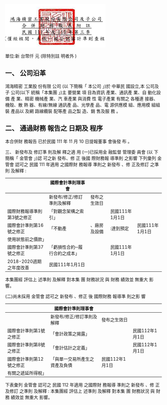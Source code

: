 

![0_image_0.png](0_image_0.png)

單位:新 台幣仟 元 (除特別註 明者外 )

## 一、 公司沿革

鴻海精密 工業股 份有限 公司 (以 下簡稱「 本公司 」)於 中華民 國設立,本 公司及 子 公司(以下 統稱「本集團 」)主 要營業 項 目為資訊 產業、通訊產 業、自 動化設 備 產 業、精密 機械產 業、汽 車產業 與消費 性 電子產業 有關之 各種連 接器、機殼、散 熱 器、有線/無線 通訊產 品、光學產 品、電 源供應模 組、應用模 組組裝 產品以 及網 路線纜裝 配等產 品之製 造、銷 售及服 務 。

## 二、 通過財務 報告之 日期及 程序

本合併財 務報告 已於民國 111 年 11 月 10 日提報董事 會後發 布 。

三、 新發布及 修訂準 則及解 釋之適 用
(一)已採用金 融監督 管理委 員會 (以 下簡稱「 金管會 」)認 可之新 發布、修 正 後國 際財務報 導準則 之影響 下列彙列 金管會 認可之 民國 111 年適用 之國際財 務報導 準則之 新發布 、修 正及修訂 之準則 及解釋 :

|                             | 國際會計準則理事會            |              |                 |                 |
|-----------------------------|-------------------------------|--------------|-----------------|-----------------|
|                             | 新發布/修正/修訂準則及解釋    | 發布之生效日 |                 |                 |
| 國際財務報導準則第3號之修正 | 「對觀念架構之索引」          |              | 民國111年1月1日 |                 |
| 國際會計準則第16號之修正    | 「不動產                      | 、廠房及設備 | :達到預定      | 民國111年1月1日 |
| 使用狀態前之價款」          |                               |              |                 |                 |
| 國際會計準則第37號之修正    | 「虧損性合約─履行合約之成本」 |              | 民國111年1月1日 |                 |
| 2018-2020週期之年度改善     | 民國111年1月1日               |              |                 |                 |

本集團經 評估上 述準則 及解釋 對本集 團 財務狀況 與 財務 績效並 無重大 影響。

(二)尚未採用 金管會 認可之 新發布 、修正 後 國際財務 報導準 則之影 響

|                          | 國際會計準則理事會             |                 |                 |
|--------------------------|--------------------------------|-----------------|-----------------|
|                          | 新發布/修正/修訂準則及解釋     | 發布之生效日    |                 |
| 國際會計準則第1號之修正  | 「會計政策之揭露」             |                 | 民國112年1月1日 |
| 國際會計準則第8號之修正  | 「會計估計之定義」             |                 | 民國112年1月1日 |
| 國際會計準則第12號之修正 | 「與單一交易所產生之資產及負債 | 民國112年1月1日 |                 |
| 有關之遞延所得稅」       |                                |                 |                 |

下表彙列 金管會 認可之 民國 112 年適用 之國際財 務報導 準則之 新發布 、修 正及修訂 之準則 及解釋 :
本集團經 評估上 述準則 及解釋 對本集 團 財務狀況 與 財務 績效並 無重大 影響。